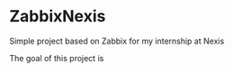 # ZabbixNexis

Simple project based on Zabbix for my internship at Nexis


The goal of this project is
